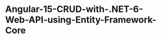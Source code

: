 # Angular-15-CRUD-with-.NET-6-Web-API-using-Entity-Framework-Core































  






